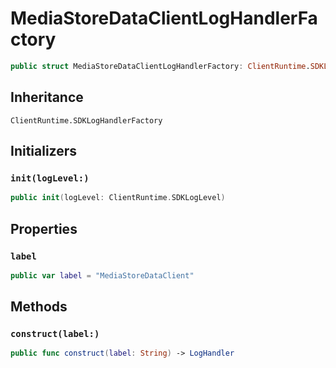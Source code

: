 # MediaStoreDataClientLogHandlerFactory

``` swift
public struct MediaStoreDataClientLogHandlerFactory: ClientRuntime.SDKLogHandlerFactory 
```

## Inheritance

`ClientRuntime.SDKLogHandlerFactory`

## Initializers

### `init(logLevel:)`

``` swift
public init(logLevel: ClientRuntime.SDKLogLevel) 
```

## Properties

### `label`

``` swift
public var label = "MediaStoreDataClient"
```

## Methods

### `construct(label:)`

``` swift
public func construct(label: String) -> LogHandler 
```
